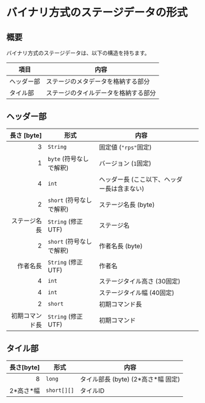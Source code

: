 # バイナリ方式のステージデータの形式

## 概要

バイナリ方式のステージデータは、以下の構造を持ちます。

| 項目       | 内容                                 |
| ---------- | ------------------------------------ |
| ヘッダー部 | ステージのメタデータを格納する部分   |
| タイル部   | ステージのタイルデータを格納する部分 |

## ヘッダー部

|    長さ [byte] | 形式                     | 内容                                        |     |     |
| -------------: | ------------------------ | ------------------------------------------- | --- | --- |
|              3 | `String`                 | 固定値 (`"rps"`固定)                        |     |     |
|              1 | `byte` (符号なしで解釈)  | バージョン (`1`固定)                        |     |     |
|              4 | `int`                    | ヘッダー長 (ここ以下、ヘッダー長は含まない) |     |     |
|              2 | `short` (符号なしで解釈) | ステージ名長 (byte)                         |     |     |
|   ステージ名長 | `String` (修正UTF)       | ステージ名                                  |     |     |
|              2 | `short` (符号なしで解釈) | 作者名長 (byte)                             |     |     |
|       作者名長 | `String` (修正UTF)       | 作者名                                      |     |     |
|              4 | `int`                    | ステージタイル高さ (30固定)                 |     |     |
|              4 | `int`                    | ステージタイル幅 (40固定)                   |     |     |
|              2 | `short`                  | 初期コマンド長                              |     |     |
| 初期コマンド長 | `String` (修正UTF)       | 初期コマンド                                |     |     |

## タイル部

|  長さ[byte] | 形式        | 内容                                 |
| ----------: | ----------- | ------------------------------------ |
|           8 | `long`      | タイル部長 (byte) (2\*高さ\*幅 固定) |
| 2\*高さ\*幅 | `short[][]` | タイルID                             |
